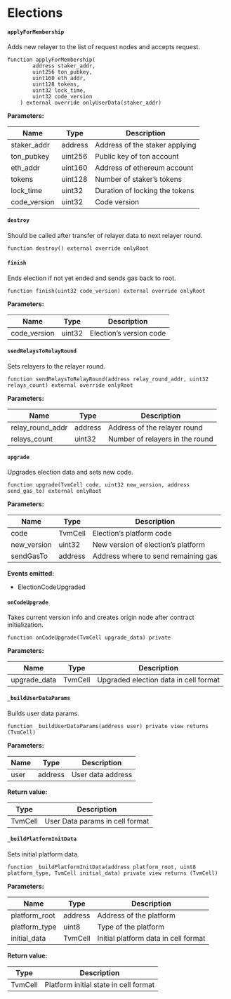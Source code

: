 # Elections

#### **`applyForMembership`**
	
Adds new relayer to the list of request nodes and accepts request.

```
function applyForMembership(
        address staker_addr,
        uint256 ton_pubkey,
        uint160 eth_addr,
        uint128 tokens,
        uint32 lock_time,
        uint32 code_version
    ) external override onlyUserData(staker_addr)
```

**Parameters:**

| Name         | Type    | Description                    |
|--------------|---------|--------------------------------|
| staker_addr  | address | Address of the staker applying |
| ton_pubkey   | uint256 | Public key of ton account      |
| eth_addr     | uint160 | Address of ethereum account    |
| tokens       | uint128 | Number of staker’s tokens      |
| lock_time    | uint32  | Duration of locking the tokens |
| code_version | uint32  | Code version                   |

#### **`destroy`**	

Should be called after transfer of relayer data to next relayer round.

```
function destroy() external override onlyRoot
```

#### **`finish`**	

Ends election if not yet ended and sends gas back to root.

```
function finish(uint32 code_version) external override onlyRoot
```

**Parameters:**

| Name         | Type   | Description             |
|--------------|--------|-------------------------|
| code_version | uint32 | Election’s version code |

#### **`sendRelaysToRelayRound`**	

Sets relayers to the relayer round.

```
function sendRelaysToRelayRound(address relay_round_addr, uint32 relays_count) external override onlyRoot
```

**Parameters:**

| Name             | Type    | Description                     |
|------------------|---------|---------------------------------|
| relay_round_addr | address | Address of the relayer round    |
| relays_count     | uint32  | Number of relayers in the round |

#### **`upgrade`**	

Upgrades election data and sets new code.

```
function upgrade(TvmCell code, uint32 new_version, address send_gas_to) external onlyRoot
```

**Parameters:**

| Name        | Type    | Description                         |
|-------------|---------|-------------------------------------|
| code        | TvmCell | Election’s platform code            |
| new_version | uint32  | New version of election’s platform  |
| sendGasTo   | address | Address where to send remaining gas |

**Events emitted:**
- ElectionCodeUpgraded

#### **`onCodeUpgrade`**	

Takes current version info and creates origin node after contract initialization.

```
function onCodeUpgrade(TvmCell upgrade_data) private
```

**Parameters:**

| Name         | Type    | Description                           |
|--------------|---------|---------------------------------------|
| upgrade_data | TvmCell | Upgraded election data in cell format |


#### **`_buildUserDataParams`**	

Builds user data params.

```
function _buildUserDataParams(address user) private view returns (TvmCell)
```

**Parameters:**

| Name | Type    | Description       |
|------|---------|-------------------|
| user | address | User data address |

**Return value:**

| Type    | Description                     |
|---------|---------------------------------|
| TvmCell | User Data params in cell format |

#### **`_buildPlatformInitData`**	

Sets initial platform data.

```
function _buildPlatformInitData(address platform_root, uint8 platform_type, TvmCell initial_data) private view returns (TvmCell)
```

**Parameters:**

| Name          | Type    | Description                          |
|---------------|---------|--------------------------------------|
| platform_root | address | Address of the platform              |
| platform_type | uint8   | Type of the platform                 |
| initial_data  | TvmCell | Initial platform data in cell format |

**Return value:**

| Type    | Description                           |
|---------|---------------------------------------|
| TvmCell | Platform initial state in cell format |
